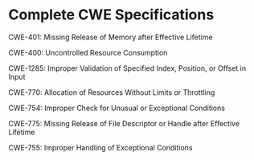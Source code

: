 

# Complete CWE Specifications

CWE-401: Missing Release of Memory after Effective Lifetime

CWE-400: Uncontrolled Resource Consumption

CWE-1285: Improper Validation of Specified Index, Position, or Offset in Input

CWE-770: Allocation of Resources Without Limits or Throttling

CWE-754: Improper Check for Unusual or Exceptional Conditions

CWE-775: Missing Release of File Descriptor or Handle after Effective Lifetime

CWE-755: Improper Handling of Exceptional Conditions